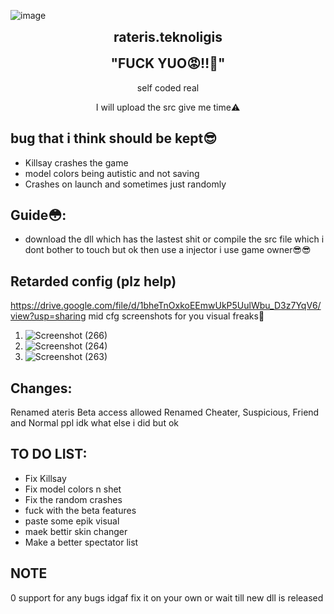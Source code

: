 ![image](https://github.com/Saokian/rateris.teknologiz/assets/114639772/8f31ed70-e988-4f93-8d96-0a912129a0aa)
<h2 align="center" style="margin-top: 0px;">rateris.teknoligis</h2>  
<p align="center" style="margin-bottom: 0px !important;">
<h2 align="center" style="margin-top: 0px;">"FUCK YUO😡‼️👹"</h2>
<p align="center">
self coded real
<p align="center">
I will upload the src give me time⚠️
  
## bug that i think should be kept😎
- Killsay crashes the game
- model colors being autistic and not saving
- Crashes on launch and sometimes just randomly
  


## Guide😳:
- download the dll which has the lastest shit or compile the src file which i dont bother to touch but ok then use a injector i use game owner😎😎

## Retarded config (plz help)
   https://drive.google.com/file/d/1bheTnOxkoEEmwUkP5UulWbu_D3z7YqV6/view?usp=sharing
   mid cfg
   screenshots for you visual freaks🤭
   1. ![Screenshot (266)](https://github.com/Saokian/rateris.teknologiz/assets/114639772/d904ff40-dc71-41d1-a27c-0c99ed584ba0)
   2. ![Screenshot (264)](https://github.com/Saokian/rateris.teknologiz/assets/114639772/768a20f5-23c5-43c6-8d05-588c76f6f159)
   3. ![Screenshot (263)](https://github.com/Saokian/rateris.teknologiz/assets/114639772/c68a7399-07d0-48e7-8279-51a674c5851d)

## Changes:
Renamed ateris
Beta access allowed
Renamed Cheater, Suspicious, Friend and Normal ppl
idk what else i did but ok

## TO DO LIST: 
- Fix Killsay
- Fix model colors n shet
- Fix the random crashes
- fuck with the beta features
- paste some epik visual
- maek bettir skin changer
- Make a better spectator list
## NOTE
0 support for any bugs idgaf fix it on your own or wait till new dll is released

